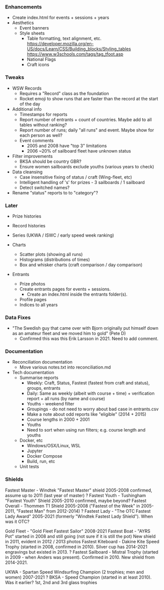 ### Enhancements

- Create index.html for events + sessions + years
- Aesthetics
  - Event banners
  - Style sheets
    - Table formatting, text alignment, etc.
       https://developer.mozilla.org/en-US/docs/Learn/CSS/Building_blocks/Styling_tables
       https://www.w3schools.com/tags/tag_tfoot.asp
    - National Flags
    - Craft icons



### Tweaks

- WSW Records
  - Requires a "Record" class as the foundation
  - Rocket emoji to show runs that are faster than the record at the start of the day
- Additional info
  - Timestamps for reports
  - Report number of entrants + count of countries. Maybe add to all tables without ranking?
  - Report number of runs; daily "all runs" and event. Maybe show for each person as well?
  - Event comments
    - 2005 and 2008 have "top 3" limitations
    - 2006 ~20% of sailboard fleet have unknown status
- Filter improvements
  - BKSA should be country GBR?
  - Ensure women sailboards exclude youths (various years to check)
- Data cleansing
  - Case insensitive fixing of status / craft (Wing-fleet, etc)
  - Intelligent handling of 's' for prizes - 3 sailboards / 1 sailboard
  - Detect switched names?
- Rename "status" reports to to "category"?



### Later

- Prize histories
- Record histories
- Series (UKWA / ISWC / early speed week ranking)
- Charts
  - Scatter plots (showing all runs)
  - Histograms (distributions of times)
  - Box and whisker charts (craft comparison / day comparison)
- Entrants

  - Prize photos
  - Create entrants pages for events + sessions.
    - Create an index.html inside the entrants folder(s).
  - Profile pages
  - Indices to all years



### Data Fixes

- "The Swedish guy that came over with Bjorn originally put himself down as an amateur fleet and we moved him to gold" (Pete D)
  - Confirmed this was this Erik Larsson in 2021. Need to add comment.



### Documentation

- Reconciliation documentation
  - Move various notes.txt into reconciliation.md
- Tech documentation
  - Summarise reports
    - Weekly: Craft, Status, Fastest (fastest from craft and status), groups, entrants
    - Daily: Same as weekly (albeit with course + time) + verification report + all runs (by name and course)
    - Youths - weekend filter
    - Groupings - do not need to worry about bad case in entrants.csv
    - Make a note about odd reports like "eligible" (2014 + 2015)
    - Course lengths in 2000 + 2001
    - Youths
    - Need to sort when using run filters; e.g. course length and youths
  - Docker, etc
    - Windows/OSX/Linux, WSL
    - Jupyter
    - Docker Compose
    - Build, run, etc
  - Unit tests



### Shields
  Fastest Master - Windtek "Fastest Master" shield 2005-2008 confirmed, assume up to 2011 (last year of master)
? Fastest Youth - Tushingham "Fastest Youth" Shield 2005-2010 confirmed, maybe beyond?
  Fastest Overall - Thommen T1 Shield 2005-2008 ("Fastest of the Week" in 2005-2011, "Fastest Man" from 2012-2014)
? Fastest Lady - "The OTC Fastest Lady Award" 2005-2021 (formerly "Windtek Fastest Lady Shield"). When was it OTC?

  Gold Fleet - "Gold Fleet Fastest Sailor" 2008-2021
  Fastest Boat - "AYRS Pot" started in 2008 and still going (not sure if it is still the pot)
                 New shield in 2011, evident in 2012 / 2013 photos
  Fastest Kiteboard - Dakine Kite Speed Trophy (started in 2008, confirmed in 2010).
                      Silver cup has 2014-2021 engravings but existed in 2013.
? Fastest Sailboard - Mistral Trophy (started in 2009 - when Anders was present). Confirmed in 2010. New shield from 2014-2021.

  UKWA - Spartan Speed Windsurfing Champion (2 trophies; men and women) 2007-2021
? BKSA - Speed Champion (started in at least 2010). Was it earlier?
         1st, 2nd and 3rd glass trophies
